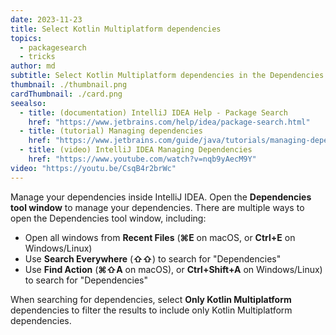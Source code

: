 ```yaml
---
date: 2023-11-23
title: Select Kotlin Multiplatform dependencies
topics:
  - packagesearch
  - tricks
author: md
subtitle: Select Kotlin Multiplatform dependencies in the Dependencies tool window
thumbnail: ./thumbnail.png
cardThumbnail: ./card.png
seealso:
  - title: (documentation) IntelliJ IDEA Help - Package Search
    href: "https://www.jetbrains.com/help/idea/package-search.html"
  - title: (tutorial) Managing dependencies
    href: "https://www.jetbrains.com/guide/java/tutorials/managing-dependencies/"
  - title: (video) IntelliJ IDEA Managing Dependencies
    href: "https://www.youtube.com/watch?v=nqb9yAecM9Y"
video: "https://youtu.be/CsqB4r2brWc"
---
```


Manage your dependencies inside IntelliJ IDEA. Open the **Dependencies tool window** to manage your dependencies. There are multiple ways to open the Dependencies tool window, including:

- Open all windows from **Recent Files** (**⌘E** on macOS, or **Ctrl+E** on Windows/Linux)
- Use **Search Everywhere** (**⇧⇧**) to search for "Dependencies"
- Use **Find Action** (**⌘⇧A** on macOS), or **Ctrl+Shift+A** on Windows/Linux) to search for "Dependencies"

When searching for dependencies, select **Only Kotlin Multiplatform** dependencies to filter the results to include only Kotlin Multiplatform dependencies.

